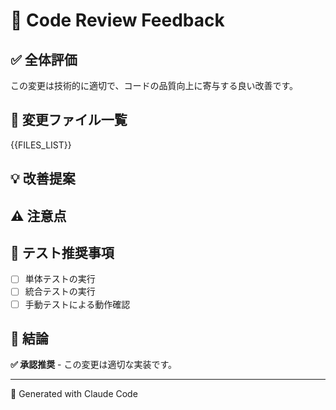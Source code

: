 # 📝 Code Review Feedback

## ✅ 全体評価
この変更は技術的に適切で、コードの品質向上に寄与する良い改善です。

## 📂 変更ファイル一覧
{{FILES_LIST}}

## 💡 改善提案

## ⚠️ 注意点

## 🧪 テスト推奨事項
- [ ] 単体テストの実行
- [ ] 統合テストの実行
- [ ] 手動テストによる動作確認

## 🎯 結論
**✅ 承認推奨** - この変更は適切な実装です。

---
🤖 Generated with Claude Code
